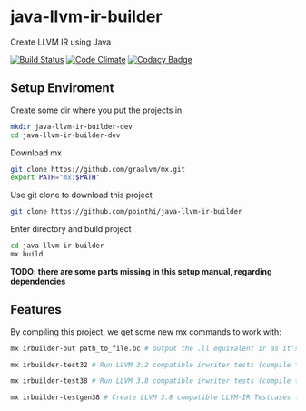 # java-llvm-ir-builder
Create LLVM IR using Java

[![Build Status](https://travis-ci.org/pointhi/java-llvm-ir-builder.svg?branch=master)](https://travis-ci.org/pointhi/java-llvm-ir-builder)
[![Code Climate](https://codeclimate.com/github/pointhi/java-llvm-ir-builder/badges/gpa.svg)](https://codeclimate.com/github/pointhi/java-llvm-ir-builder)
[![Codacy Badge](https://api.codacy.com/project/badge/Grade/2b33c63bf7b147ecb07e28d7a86fb574)](https://www.codacy.com/app/pointhi/java-llvm-ir-builder?utm_source=github.com&amp;utm_medium=referral&amp;utm_content=pointhi/java-llvm-ir-builder&amp;utm_campaign=Badge_Grade)

## Setup Enviroment

Create some dir where you put the projects in

```bash
mkdir java-llvm-ir-builder-dev
cd java-llvm-ir-builder-dev
```

Download mx

```bash
git clone https://github.com/graalvm/mx.git
export PATH="mx:$PATH"
```

Use git clone to download this project

```bash
git clone https://github.com/pointhi/java-llvm-ir-builder
```

Enter directory and build project

```bash
cd java-llvm-ir-builder
mx build
```

**TODO: there are some parts missing in this setup manual, regarding dependencies**

## Features

By compiling this project, we get some new mx commands to work with:

```bash
mx irbuilder-out path_to_file.bc # output the .ll equivalent ir as it's parsed by Sulong
```

```bash
mx irbuilder-test32 # Run LLVM 3.2 compatible irwriter tests (compile testsuite and test the written output)
```

```bash
mx irbuilder-test38 # Run LLVM 3.8 compatible irwriter tests (compile testsuite and test the written output)
```

```bash
mx irbuilder-testgen38 # Create LLVM 3.8 compatible LLVM-IR Testcases from scratch and use them to test Sulong
```
